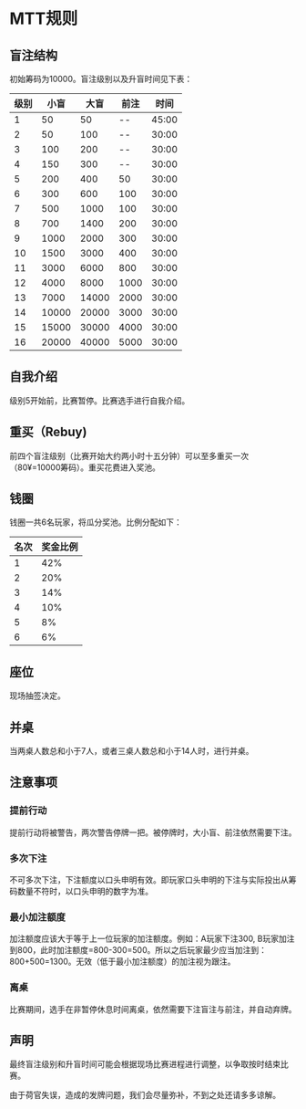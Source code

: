 # MTT规则
## 盲注结构
初始筹码为10000。盲注级别以及升盲时间见下表：

| 级别 | 小盲  | 大盲  | 前注 | 时间  |
|-------|-------|-------|------|-------|
| 1     | 50    | 50    | --   | 45:00 |
| 2     | 50    | 100   | --   | 30:00 |
| 3     | 100   | 200   | --   | 30:00 |
| 4     | 150   | 300   | --   | 30:00 |
| 5     | 200   | 400   | 50   | 30:00 |
| 6     | 300   | 600   | 100  | 30:00 |
| 7     | 500   | 1000  | 100  | 30:00 |
| 8     | 700   | 1400  | 200  | 30:00 |
| 9     | 1000  | 2000  | 300  | 30:00 |
| 10    | 1500  | 3000  | 400  | 30:00 |
| 11    | 3000  | 6000  | 800  | 30:00 |
| 12    | 4000  | 8000  | 1000 | 30:00 |
| 13    | 7000  | 14000 | 2000 | 30:00 |
| 14    | 10000 | 20000 | 3000 | 30:00 |
| 15    | 15000 | 30000 | 4000 | 30:00 |
| 16    | 20000 | 40000 | 5000 | 30:00 |

## 自我介绍
级别5开始前，比赛暂停。比赛选手进行自我介绍。
## 重买（Rebuy)
前四个盲注级别（比赛开始大约两小时十五分钟）可以至多重买一次（80¥=10000筹码）。重买花费进入奖池。
## 钱圈
钱圈一共6名玩家，将瓜分奖池。比例分配如下：

| 名次 | 奖金比例 |
|------|----------|
| 1    | 42%      |
| 2    | 20%      |
| 3    | 14%      |
| 4    | 10%      |
| 5    |  8%      |
| 6    |  6%      |


## 座位
现场抽签决定。
## 并桌
当两桌人数总和小于7人，或者三桌人数总和小于14人时，进行并桌。
## 注意事项
### 提前行动

提前行动将被警告，两次警告停牌一把。被停牌时，大小盲、前注依然需要下注。

### 多次下注
不可多次下注，下注额度以口头申明有效。即玩家口头申明的下注与实际投出从筹码数量不符时，以口头申明的数字为准。

### 最小加注额度
加注额度应该大于等于上一位玩家的加注额度。例如：A玩家下注300, B玩家加注到800，此时加注额度=800-300=500。所以之后玩家最少应当加注到：800+500=1300。无效（低于最小加注额度）的加注视为跟注。

### 离桌
比赛期间，选手在非暂停休息时间离桌，依然需要下注盲注与前注，并自动弃牌。
## 声明
最终盲注级别和升盲时间可能会根据现场比赛进程进行调整，以争取按时结束比赛。

由于荷官失误，造成的发牌问题，我们会尽量弥补，不到之处还请多多谅解。
